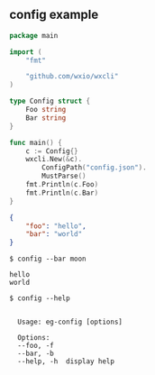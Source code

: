 ## config example

<!--tmpl,code=go:cat main.go -->
``` go 
package main

import (
	"fmt"

	"github.com/wxio/wxcli"
)

type Config struct {
	Foo string
	Bar string
}

func main() {
	c := Config{}
	wxcli.New(&c).
		ConfigPath("config.json").
		MustParse()
	fmt.Println(c.Foo)
	fmt.Println(c.Bar)
}
```
<!--/tmpl-->

<!--tmpl,code=json:cat config.json -->
``` json 
{
	"foo": "hello",
	"bar": "world"
}
```
<!--/tmpl-->

```
$ config --bar moon
```

<!--tmpl,code=plain:go run main.go --bar moon -->
``` plain 
hello
world
```
<!--/tmpl-->

```
$ config --help
```

<!--tmpl,code=plain:go build -o eg-config && ./eg-config --help ; rm eg-config -->
``` plain 

  Usage: eg-config [options]

  Options:
  --foo, -f
  --bar, -b
  --help, -h  display help

```
<!--/tmpl-->
